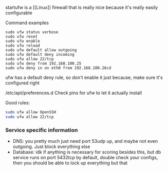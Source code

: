 startufw is a [[Linux]] firewall that is really nice because it's really easily configurable

Command examples
```
sudo ufw status verbose
sudo ufw reset
sudo ufw enable
sudo ufw reload
sudo ufw default allow outgoing
sudo ufw default deny incoming
sudo ufw allow 22/tcp
sudo ufw deny from 192.168.100.25
sudo ufw deny in on eth0 from 192.168.100.26cd
```

ufw has a default deny rule, so don't enable it just because, make sure it's configured right

/etc/apt/preferences.d
Check pins for ufw to let it actually install

Good rules:
```sh
sudo ufw allow OpenSSH
sudo ufw allow 22/tcp
```

### Service specific information
- DNS: you pretty much just need port 53udp up, and maybe not even outgoing. Just block everything else
- Database: idk if anything is necessary for scoring besides this, but db service runs on port 5432tcp by default, double check your configs, then you should be able to lock up everything but that